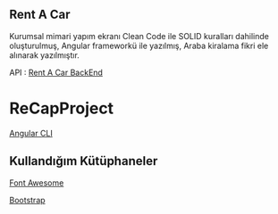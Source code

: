## Rent A Car

Kurumsal mimari yapım ekranı Clean Code ile SOLID kuralları dahilinde oluşturulmuş, Angular frameworkü ile yazılmış, Araba kiralama fikri ele alınarak yazılmıştır.

API : [Rent A Car BackEnd](https://github.com/enescelk/ReCapProject.git)

# ReCapProject

[Angular CLI](https://github.com/angular/angular-cli)

## Kullandığım Kütüphaneler

[Font Awesome](https://fontawesome.com/)

[Bootstrap](https://getbootstrap.com/)
